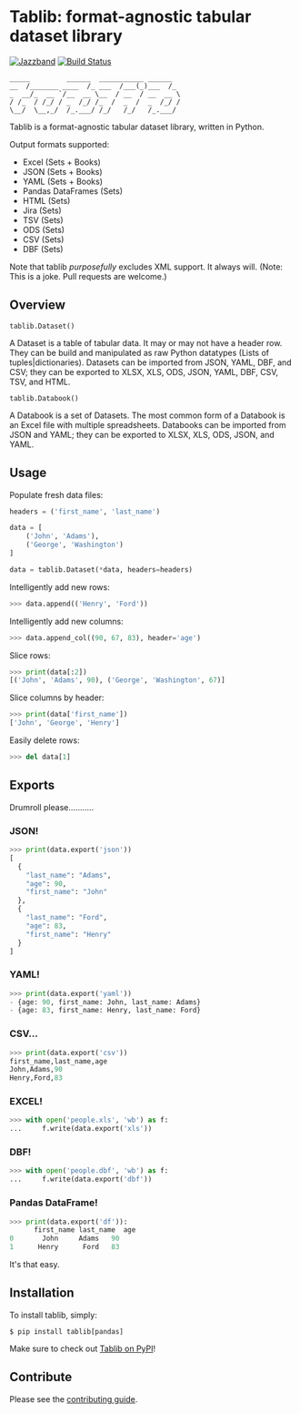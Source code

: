 # Tablib: format-agnostic tabular dataset library

[![Jazzband](https://jazzband.co/static/img/badge.svg)](https://jazzband.co/)
[![Build Status](https://travis-ci.org/jazzband/tablib.svg?branch=master)](https://travis-ci.org/jazzband/tablib)

    _____         ______  ___________ ______
    __  /_______ ____  /_ ___  /___(_)___  /_
    _  __/_  __ `/__  __ \__  / __  / __  __ \
    / /_  / /_/ / _  /_/ /_  /  _  /  _  /_/ /
    \__/  \__,_/  /_.___/ /_/   /_/   /_.___/


Tablib is a format-agnostic tabular dataset library, written in Python.

Output formats supported:

- Excel (Sets + Books)
- JSON (Sets + Books)
- YAML (Sets + Books)
- Pandas DataFrames (Sets)
- HTML (Sets)
- Jira (Sets)
- TSV (Sets)
- ODS (Sets)
- CSV (Sets)
- DBF (Sets)

Note that tablib *purposefully* excludes XML support. It always will. (Note: This is a
joke. Pull requests are welcome.)


## Overview

`tablib.Dataset()`

A Dataset is a table of tabular data.
It may or may not have a header row.
They can be build and manipulated as raw Python datatypes (Lists of tuples|dictionaries).
Datasets can be imported from JSON, YAML, DBF, and CSV;
they can be exported to XLSX, XLS, ODS, JSON, YAML, DBF, CSV, TSV, and HTML.

`tablib.Databook()`

A Databook is a set of Datasets.
The most common form of a Databook is an Excel file with multiple spreadsheets.
Databooks can be imported from JSON and YAML;
they can be exported to XLSX, XLS, ODS, JSON, and YAML.


## Usage

Populate fresh data files:

```python
headers = ('first_name', 'last_name')

data = [
    ('John', 'Adams'),
    ('George', 'Washington')
]

data = tablib.Dataset(*data, headers=headers)
```

Intelligently add new rows:

```python
>>> data.append(('Henry', 'Ford'))
```

Intelligently add new columns:

```python
>>> data.append_col((90, 67, 83), header='age')
```

Slice rows:

```python
>>> print(data[:2])
[('John', 'Adams', 90), ('George', 'Washington', 67)]
```

Slice columns by header:

```python
>>> print(data['first_name'])
['John', 'George', 'Henry']
```

Easily delete rows:

```python
>>> del data[1]
```


## Exports

Drumroll please...........

### JSON!

```python
>>> print(data.export('json'))
[
  {
    "last_name": "Adams",
    "age": 90,
    "first_name": "John"
  },
  {
    "last_name": "Ford",
    "age": 83,
    "first_name": "Henry"
  }
]
```

### YAML!

```python
>>> print(data.export('yaml'))
- {age: 90, first_name: John, last_name: Adams}
- {age: 83, first_name: Henry, last_name: Ford}
```

### CSV...

```python
>>> print(data.export('csv'))
first_name,last_name,age
John,Adams,90
Henry,Ford,83
```

### EXCEL!

```python
>>> with open('people.xls', 'wb') as f:
...     f.write(data.export('xls'))
```

### DBF!

```python
>>> with open('people.dbf', 'wb') as f:
...     f.write(data.export('dbf'))
```

### Pandas DataFrame!

```python
>>> print(data.export('df')):
      first_name last_name  age
0       John     Adams   90
1      Henry      Ford   83
```

It's that easy.


## Installation

To install tablib, simply:

```console
$ pip install tablib[pandas]
```

Make sure to check out [Tablib on PyPI](https://pypi.org/project/tablib/)!


## Contribute

Please see the [contributing guide](https://github.com/jazzband/tablib/blob/master/.github/CONTRIBUTING.md).
